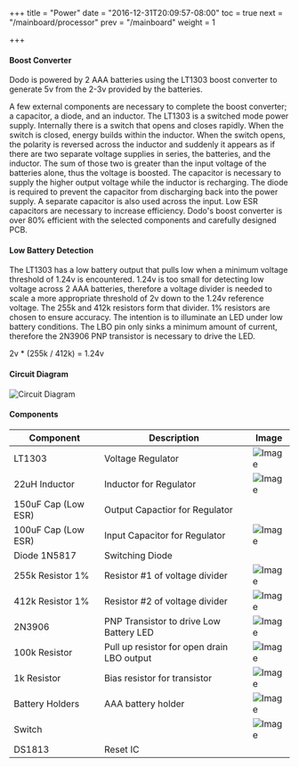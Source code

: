 +++
title = "Power"
date = "2016-12-31T20:09:57-08:00"
toc = true
next = "/mainboard/processor"
prev = "/mainboard"
weight = 1

+++

#### Boost Converter

Dodo is powered by 2 AAA batteries using the LT1303 boost converter to generate 5v from the 2-3v provided by the batteries. 

A few external components are necessary to complete the boost converter; a capacitor, a diode, and an inductor. The LT1303 is a switched mode power supply. Internally there is a switch that opens and closes rapidly. When the switch is closed, energy builds within the inductor. When the switch opens, the polarity is reversed across the inductor and suddenly it appears as if there are two separate voltage supplies in series, the batteries, and the inductor. The sum of those two is greater than the input voltage of the batteries alone, thus the voltage is boosted. The capacitor is necessary to supply the higher output voltage while the inductor is recharging. The diode is required to prevent the capacitor from discharging back into the power supply. A separate capacitor is also used across the input. Low ESR capacitors are necessary to increase efficiency. Dodo's boost converter is over 80% efficient with the selected components and carefully designed PCB.

#### Low Battery Detection

The LT1303 has a low battery output that pulls low when a minimum voltage threshold of 1.24v is encountered. 1.24v is too small for detecting low voltage across 2 AAA batteries, therefore a voltage divider is needed to scale a more appropriate threshold of 2v down to the 1.24v reference voltage. The 255k and 412k resistors form that divider. 1% resistors are chosen to ensure accuracy. The intention is to illuminate an LED under low battery conditions. The LBO pin only sinks a minimum amount of current, therefore the 2N3906 PNP transistor is necessary to drive the LED.

2v * (255k / 412k) = 1.24v

#### Circuit Diagram

![Circuit Diagram](/power.png?width=50%)

#### Components

| Component                | Description                                   | Image                    |
| ------------------------ | --------------------------------------------- | ------------------------ |
| LT1303                   | Voltage Regulator                             | ![Image](/lt1303.jpg?height=100px)
| 22uH Inductor            | Inductor for Regulator                        | ![Image](/inductor.jpg?height=100px)
| 150uF Cap (Low ESR)      | Output Capactior for Regulator                |
| 100uF Cap (Low ESR)      | Input Capacitor for Regulator                 | ![Image](/100uF.jpg?height=100px)
| Diode 1N5817             | Switching Diode                               |
| 255k Resistor 1%         | Resistor #1 of voltage divider                | ![Image](/255k.jpg?height=100px)
| 412k Resistor 1%         | Resistor #2 of voltage divider                | ![Image](/412k.jpg?height=100px)
| 2N3906                   | PNP Transistor to drive Low Battery LED       | ![Image](/2N3906.jpg?height=100px)
| 100k Resistor            | Pull up resistor for open drain LBO output    | ![Image](/100k.jpg?height=100px)
| 1k Resistor              | Bias resistor for transistor                  | ![Image](/1k.jpg?height=100px)
| Battery Holders          | AAA battery holder                            | ![Image](/batteryholder.jpg?height=100px)
| Switch                   |                                               | ![Image](/switch.jpg?height=100px)
| DS1813                   | Reset IC                                      |

